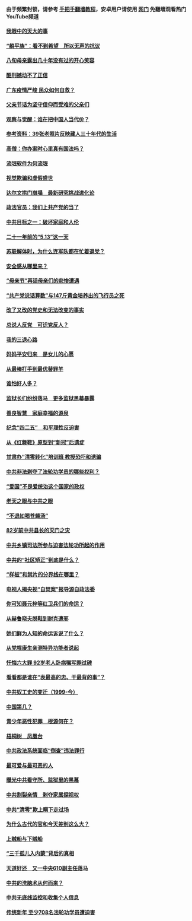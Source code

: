 #### 由于频繁封锁，请参考 [手把手翻墙教程](https://github.com/gfw-breaker/guides/wiki/)，安卓用户请使用 [网门](https://github.com/gfw-breaker/nogfw/blob/master/dl.md?t=07040401) 免翻墙观看热门YouTube频道 

#### [我眼中的天大的事](../pages/19/427619.md?t=07040401) 

#### [“躺平族”：看不到希望　所以无声的抗议](../pages/19/427464.md?t=07040401) 

#### [八旬母亲露出几十年没有过的开心笑容](../pages/19/427429.md?t=07040401) 

#### [酷刑撼动不了正信](../pages/19/427414.md?t=07040401) 

#### [广东疫情严峻 民众如何自救？](../pages/19/427311.md?t=07040401) 

#### [父亲节话为坚守信仰而受难的父亲们](../pages/19/427033.md?t=07040401) 

#### [观察与觉醒：谁在把中国人当代价？](../pages/19/426987.md?t=07040401) 

#### [参考资料：39张老照片反映藏人三十年代的生活](../pages/19/426471.md?t=07040401) 

#### [高僧：你办案时心里真有国法吗？](../pages/19/426530.md?t=07040401) 

#### [流氓软件为何流氓](../pages/19/426531.md?t=07040401) 

#### [视觉欺骗和虚假盛世](../pages/19/426443.md?t=07040401) 

#### [达尔文拱门崩塌　最新研究挑战进化论](../pages/19/426009.md?t=07040401) 

#### [政法官员：我们上共产党的当了](../pages/19/425351.md?t=07040401) 

#### [中共目标之一：破坏家庭和人伦](../pages/19/424454.md?t=07040401) 

#### [二十一年前的“5.13”这一天](../pages/19/424814.md?t=07040401) 

#### [苏联解体时，为什么连军队都在忙着退党？](../pages/19/424335.md?t=07040401) 

#### [安全感从哪里来？](../pages/19/424336.md?t=07040401) 

#### [“母亲节”再话母亲们的悲惨遭遇](../pages/19/424234.md?t=07040401) 

#### [“共产党说话算数”与147斤黄金培养出的飞行员之死](../pages/19/424115.md?t=07040401) 

#### [改了又改的党史和无法改变的事实](../pages/19/424037.md?t=07040401) 

#### [总说人反党　可识党反人？](../pages/19/423820.md?t=07040401) 

#### [我的三退心路](../pages/19/423876.md?t=07040401) 

#### [妈妈平安归来　是女儿的心愿](../pages/19/423947.md?t=07040401) 

#### [从最棒打手到最优替罪羊](../pages/19/423819.md?t=07040401) 

#### [谁怕好人多？](../pages/19/423774.md?t=07040401) 

#### [监狱长们纷纷落马　更多监狱黑幕暴露](../pages/19/423787.md?t=07040401) 

#### [善良智慧　家庭幸福的源泉](../pages/19/423632.md?t=07040401) 

#### [纪念“四二五”　和平理性反迫害](../pages/19/423660.md?t=07040401) 

#### [从《红舞鞋》原型到“新冠”后遗症](../pages/19/423509.md?t=07040401) 

#### [甘肃办“清零转化”培训班 教授恐吓和诱骗](../pages/19/423498.md?t=07040401) 

#### [中共非法剥夺了法轮功学员的哪些权利？](../pages/19/423392.md?t=07040401) 

#### [“爱国”不是爱统治这个国家的政权](../pages/19/423029.md?t=07040401) 

#### [老天之眼与中共之眼](../pages/19/423378.md?t=07040401) 

#### [“不退如喝苍蝇汤”](../pages/19/423287.md?t=07040401) 

#### [82岁前中共县长的灭门之灾](../pages/19/423055.md?t=07040401) 

#### [中共乡镇司法所参与迫害法轮功所起的作用](../pages/19/423064.md?t=07040401) 

#### [中共的“社区矫正”到底是什么？](../pages/19/422870.md?t=07040401) 

#### [“样板”和禁片的分界线在哪里？](../pages/19/422704.md?t=07040401) 

#### [电视人揭央视“自焚案”报导源自政法委](../pages/19/422770.md?t=07040401) 

#### [你可知聂元梓等红卫兵们的命运？](../pages/19/422848.md?t=07040401) 

#### [从赫鲁晓夫脱鞋到耐克遭邪](../pages/19/422826.md?t=07040401) 

#### [她们鲜为人知的命运诉说了什么？](../pages/19/422754.md?t=07040401) 

#### [从党棍康生亲测特异功能者说起](../pages/19/422657.md?t=07040401) 

#### [忏悔六大罪 92岁老人卧病嘱写罪过碑](../pages/19/422750.md?t=07040401) 

#### [看看都是谁在“表最高的忠、干最背的事”？](../pages/19/422703.md?t=07040401) 

#### [中共奴工史的变迁（1999-今）](../pages/19/422656.md?t=07040401) 

#### [中国第几？](../pages/19/422496.md?t=07040401) 

#### [青少年恶性犯罪　根源何在？](../pages/19/422449.md?t=07040401) 

#### [梧桐树　凤凰台](../pages/19/422442.md?t=07040401) 

#### [中共政法系统面临“倒查”违法罪行](../pages/19/422497.md?t=07040401) 

#### [最可爱与最可恶的人](../pages/19/422448.md?t=07040401) 

#### [曝光中共看守所、监狱里的黑幕](../pages/19/422390.md?t=07040401) 

#### [中共割裂亲情　剥夺家属探视权](../pages/19/422364.md?t=07040401) 

#### [中共“清零”欺上瞒下走过场](../pages/19/422306.md?t=07040401) 

#### [为什么古代的官和今天差别这么大？](../pages/19/422228.md?t=07040401) 

#### [上贼船与下贼船](../pages/19/422276.md?t=07040401) 

#### [“三千孤儿入内蒙”背后的真相](../pages/19/422229.md?t=07040401) 

#### [天道好还　又一中央610副主任落马](../pages/19/422155.md?t=07040401) 

#### [中共的洗脑术从何而来？](../pages/19/422154.md?t=07040401) 

#### [中共无底线监控和收集个人信息](../pages/19/422039.md?t=07040401) 

#### [传统新年 至少708名法轮功学员遭迫害](../pages/19/421946.md?t=07040401) 

